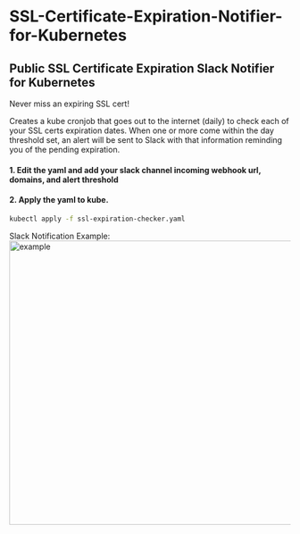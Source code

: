 # SSL-Certificate-Expiration-Notifier-for-Kubernetes
## Public SSL Certificate Expiration Slack Notifier for Kubernetes
Never miss an expiring SSL cert! 

Creates a kube cronjob that goes out to the internet (daily) to check each of your SSL certs expiration dates. When one or more come within the day threshold set, an alert will be sent to Slack with that information reminding you of the pending expiration.

#### 1. Edit the yaml and add your slack channel incoming webhook url, domains, and alert threshold
#### 2. Apply the yaml to kube. 
```sh
kubectl apply -f ssl-expiration-checker.yaml
```

Slack Notification Example:
<br>
<img width="509" alt="example" src="https://github.com/user-attachments/assets/e5f06349-4fd6-44a3-ac78-02012a015e06">
